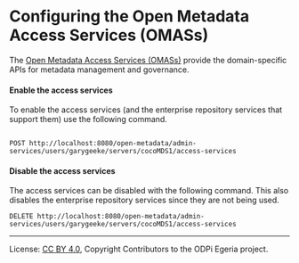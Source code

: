 <!-- SPDX-License-Identifier: CC-BY-4.0 -->
<!-- Copyright Contributors to the ODPi Egeria project. -->

# Configuring the Open Metadata Access Services (OMASs)

The [Open Metadata Access Services (OMASs)](../../../../access-services) provide the domain-specific
APIs for metadata management and governance.

#### Enable the access services

To enable the access services (and the enterprise
repository services that support them) use the following command.

```

POST http://localhost:8080/open-metadata/admin-services/users/garygeeke/servers/cocoMDS1/access-services

```

#### Disable the access services


The access services can be disabled with the following command.
This also disables the enterprise repository services since they
are not being used.

```
DELETE http://localhost:8080/open-metadata/admin-services/users/garygeeke/servers/cocoMDS1/access-services

```




----
License: [CC BY 4.0](https://creativecommons.org/licenses/by/4.0/),
Copyright Contributors to the ODPi Egeria project.